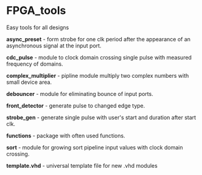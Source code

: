 # FPGA_tools

Easy tools for all designs

**async_preset** - form strobe for one clk period after the appearance of an asynchronous signal at the input port.

**cdc_pulse** - module to clock domain crossing single pulse with measured frequency of domains.

**complex_multiplier** - pipline module multiply two complex numbers with small device area.

**debouncer** - module for eliminating bounce of input ports.

**front_detector** - generate pulse to changed edge type.

**strobe_gen** - generate single pulse with user's start and duration after start clk.

**functions** - package with often used functions.

**sort** - module for growing sort pipeline input values with clock domain crossing.

**template.vhd** - universal template file for new .vhd modules
